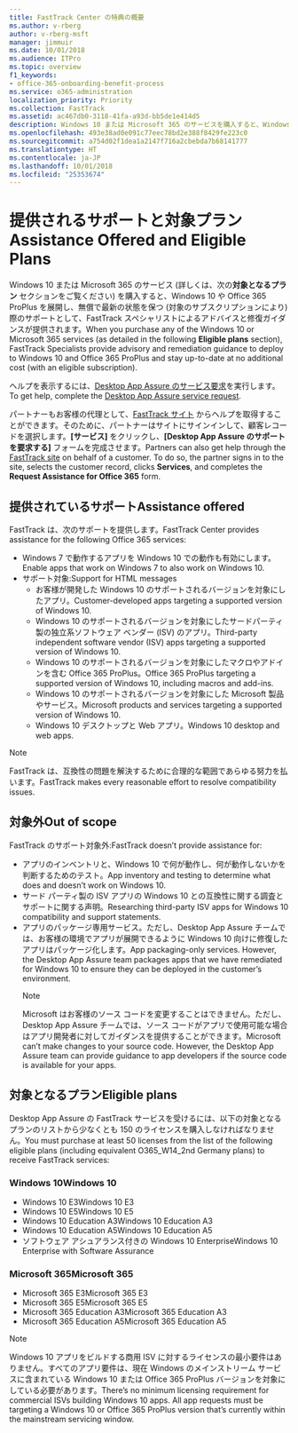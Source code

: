 ```yaml
---
title: FastTrack Center の特典の概要
ms.author: v-rberg
author: v-rberg-msft
manager: jimmuir
ms.date: 10/01/2018
ms.audience: ITPro
ms.topic: overview
f1_keywords:
- office-365-onboarding-benefit-process
ms.service: o365-administration
localization_priority: Priority
ms.collection: FastTrack
ms.assetid: ac467db0-3118-41fa-a93d-bb5de1e414d5
description: Windows 10 または Microsoft 365 のサービスを購入すると、Windows 10 や Office 365 ProPlus を展開し、無償で最新の状態を保つ (対象のサブスクリプションにより) 際のサポートとして、FastTrack スペシャリストによるアドバイスと修復ガイダンスが提供されます。
ms.openlocfilehash: 493e38ad0e091c77eec78bd2e388f8429fe223c0
ms.sourcegitcommit: a754d02f1dea1a2147f716a2cbebda7b68141777
ms.translationtype: HT
ms.contentlocale: ja-JP
ms.lasthandoff: 10/01/2018
ms.locfileid: "25353674"
---
```

# <a name="assistance-offered-and-eligible-plans"></a><span data-ttu-id="0acd7-103">提供されるサポートと対象プラン</span><span class="sxs-lookup"><span data-stu-id="0acd7-103">Assistance Offered and Eligible Plans</span></span>   

<span data-ttu-id="0acd7-104">Windows 10 または Microsoft 365 のサービス (詳しくは、次の**対象となるプラン** セクションをご覧ください) を購入すると、Windows 10 や Office 365 ProPlus を展開し、無償で最新の状態を保つ (対象のサブスクリプションにより) 際のサポートとして、FastTrack スペシャリストによるアドバイスと修復ガイダンスが提供されます。</span><span class="sxs-lookup"><span data-stu-id="0acd7-104">When you purchase any of the Windows 10 or Microsoft 365 services (as detailed in the following **Eligible plans** section), FastTrack Specialists provide advisory and remediation guidance to deploy to Windows 10 and Office 365 ProPlus and stay up-to-date at no additional cost (with an eligible subscription).</span></span>

<span data-ttu-id="0acd7-105">ヘルプを表示するには、[Desktop App Assure のサービス要求](https://go.microsoft.com/fwlink/?linkid=2022721)を実行します。</span><span class="sxs-lookup"><span data-stu-id="0acd7-105">To get help, complete the [Desktop App Assure service request](https://go.microsoft.com/fwlink/?linkid=2022721).</span></span>

<span data-ttu-id="0acd7-p101">パートナーもお客様の代理として、[FastTrack サイト](https://go.microsoft.com/fwlink/?linkid=780698) からヘルプを取得することができます。そのために、パートナーはサイトにサインインして、顧客レコードを選択します。**[サービス]** をクリックし、**[Desktop App Assure のサポートを要求する]** フォームを完成させます。</span><span class="sxs-lookup"><span data-stu-id="0acd7-p101">Partners can also get help through the [FastTrack site](https://go.microsoft.com/fwlink/?linkid=780698) on behalf of a customer. To do so, the partner signs in to the site, selects the customer record, clicks **Services**, and completes the **Request Assistance for Office 365** form.</span></span>

## <a name="assistance-offered"></a><span data-ttu-id="0acd7-108">提供されているサポート</span><span class="sxs-lookup"><span data-stu-id="0acd7-108">Assistance offered</span></span>

<span data-ttu-id="0acd7-109">FastTrack は、次のサポートを提供します。</span><span class="sxs-lookup"><span data-stu-id="0acd7-109">FastTrack Center provides assistance for the following Office 365 services:</span></span>
- <span data-ttu-id="0acd7-110">Windows 7 で動作するアプリを Windows 10 での動作も有効にします。</span><span class="sxs-lookup"><span data-stu-id="0acd7-110">Enable apps that work on Windows 7 to also work on Windows 10.</span></span>
- <span data-ttu-id="0acd7-111">サポート対象:</span><span class="sxs-lookup"><span data-stu-id="0acd7-111">Support for HTML messages</span></span>
    - <span data-ttu-id="0acd7-112">お客様が開発した Windows 10 のサポートされるバージョンを対象にしたアプリ。</span><span class="sxs-lookup"><span data-stu-id="0acd7-112">Customer-developed apps targeting a supported version of Windows 10.</span></span>
    - <span data-ttu-id="0acd7-113">Windows 10 のサポートされるバージョンを対象にしたサードパーティ製の独立系ソフトウェア ベンダー (ISV) のアプリ。</span><span class="sxs-lookup"><span data-stu-id="0acd7-113">Third-party independent software vendor (ISV) apps targeting a supported version of Windows 10.</span></span>
    - <span data-ttu-id="0acd7-114">Windows 10 のサポートされるバージョンを対象にしたマクロやアドインを含む Office 365 ProPlus。</span><span class="sxs-lookup"><span data-stu-id="0acd7-114">Office 365 ProPlus targeting a supported version of Windows 10, including macros and add-ins.</span></span>
    - <span data-ttu-id="0acd7-115">Windows 10 のサポートされるバージョンを対象にした Microsoft 製品やサービス。</span><span class="sxs-lookup"><span data-stu-id="0acd7-115">Microsoft products and services targeting a supported version of Windows 10.</span></span>
    - <span data-ttu-id="0acd7-116">Windows 10 デスクトップと Web アプリ。</span><span class="sxs-lookup"><span data-stu-id="0acd7-116">Windows 10 desktop and web apps.</span></span>
> [!NOTE]
> <span data-ttu-id="0acd7-117">FastTrack は、互換性の問題を解決するために合理的な範囲であらゆる努力を払います。</span><span class="sxs-lookup"><span data-stu-id="0acd7-117">FastTrack makes every reasonable effort to resolve compatibility issues.</span></span> 

## <a name="out-of-scope"></a><span data-ttu-id="0acd7-118">対象外</span><span class="sxs-lookup"><span data-stu-id="0acd7-118">Out of scope</span></span>

<span data-ttu-id="0acd7-119">FastTrack のサポート対象外:</span><span class="sxs-lookup"><span data-stu-id="0acd7-119">FastTrack doesn’t provide assistance for:</span></span>
- <span data-ttu-id="0acd7-120">アプリのインベントリと、Windows 10 で何が動作し、何が動作しないかを判断するためのテスト。</span><span class="sxs-lookup"><span data-stu-id="0acd7-120">App inventory and testing to determine what does and doesn’t work on Windows 10.</span></span>
- <span data-ttu-id="0acd7-121">サード パーティ製の ISV アプリの Windows 10 との互換性に関する調査とサポートに関する声明。</span><span class="sxs-lookup"><span data-stu-id="0acd7-121">Researching third-party ISV apps for Windows 10 compatibility and support statements.</span></span>
- <span data-ttu-id="0acd7-p102">アプリのパッケージ専用サービス。ただし、Desktop App Assure チームでは、お客様の環境でアプリが展開できるように Windows 10 向けに修復したアプリはパッケージ化します。</span><span class="sxs-lookup"><span data-stu-id="0acd7-p102">App packaging-only services. However, the Desktop App Assure team packages apps that we have remediated for Windows 10 to ensure they can be deployed in the customer’s environment.</span></span>
    > [!NOTE]
    > <span data-ttu-id="0acd7-p103">Microsoft はお客様のソース コードを変更することはできません。ただし、Desktop App Assure チームでは、ソース コードがアプリで使用可能な場合はアプリ開発者に対してガイダンスを提供することができます。</span><span class="sxs-lookup"><span data-stu-id="0acd7-p103">Microsoft can’t make changes to your source code. However, the Desktop App Assure team can provide guidance to app developers if the source code is available for your apps.</span></span>

 
## <a name="eligible-plans"></a><span data-ttu-id="0acd7-126">対象となるプラン</span><span class="sxs-lookup"><span data-stu-id="0acd7-126">Eligible plans</span></span>

<span data-ttu-id="0acd7-127">Desktop App Assure の FastTrack サービスを受けるには、以下の対象となるプランのリストから少なくとも 150 のライセンスを購入しなければなりません。</span><span class="sxs-lookup"><span data-stu-id="0acd7-127">You must purchase at least 50 licenses from the list of the following eligible plans (including equivalent O365_W14_2nd Germany plans) to receive FastTrack services:</span></span>

### <a name="windows-10"></a><span data-ttu-id="0acd7-128">Windows 10</span><span class="sxs-lookup"><span data-stu-id="0acd7-128">Windows 10</span></span>
- <span data-ttu-id="0acd7-129">Windows 10 E3</span><span class="sxs-lookup"><span data-stu-id="0acd7-129">Windows 10 E3</span></span>
- <span data-ttu-id="0acd7-130">Windows 10 E5</span><span class="sxs-lookup"><span data-stu-id="0acd7-130">Windows 10 E5</span></span>
- <span data-ttu-id="0acd7-131">Windows 10 Education A3</span><span class="sxs-lookup"><span data-stu-id="0acd7-131">Windows 10 Education A3</span></span>
- <span data-ttu-id="0acd7-132">Windows 10 Education A5</span><span class="sxs-lookup"><span data-stu-id="0acd7-132">Windows 10 Education A5</span></span> 
- <span data-ttu-id="0acd7-133">ソフトウェア アシュアランス付きの Windows 10 Enterprise</span><span class="sxs-lookup"><span data-stu-id="0acd7-133">Windows 10 Enterprise with Software Assurance</span></span>

### <a name="microsoft-365"></a><span data-ttu-id="0acd7-134">Microsoft 365</span><span class="sxs-lookup"><span data-stu-id="0acd7-134">Microsoft 365</span></span>
- <span data-ttu-id="0acd7-135">Microsoft 365 E3</span><span class="sxs-lookup"><span data-stu-id="0acd7-135">Microsoft 365 E3</span></span>
- <span data-ttu-id="0acd7-136">Microsoft 365 E5</span><span class="sxs-lookup"><span data-stu-id="0acd7-136">Microsoft 365 E5</span></span>
- <span data-ttu-id="0acd7-137">Microsoft 365 Education A3</span><span class="sxs-lookup"><span data-stu-id="0acd7-137">Microsoft 365 Education A3</span></span>
- <span data-ttu-id="0acd7-138">Microsoft 365 Education A5</span><span class="sxs-lookup"><span data-stu-id="0acd7-138">Microsoft 365 Education A5</span></span>

> [!NOTE]
> <span data-ttu-id="0acd7-p104">Windows 10 アプリをビルドする商用 ISV に対するライセンスの最小要件はありません。すべてのアプリ要件は、現在 Windows のメインストリーム サービスに含まれている Windows 10 または Office 365 ProPlus バージョンを対象にしている必要があります。</span><span class="sxs-lookup"><span data-stu-id="0acd7-p104">There’s no minimum licensing requirement for commercial ISVs building Windows 10 apps. All app requests must be targeting a Windows 10 or Office 365 ProPlus version that’s currently within the mainstream servicing window.</span></span> 
